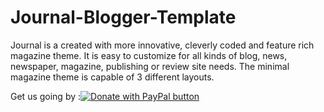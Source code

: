 # Journal-Blogger-Template
Journal is a created with more innovative, cleverly coded and feature rich magazine theme. It is easy to customize for all kinds of blog, news, newspaper, magazine, publishing or review site needs. The minimal magazine theme is capable of 3 different layouts.

  <span class='fltdon' style='float:left'>	Get us going by :</span> 	<a href="https://www.paypal.com/paypalme/blossomtheme" target="_blank"><img alt='Donate with PayPal button' border='0' name='submit' src='https://www.paypalobjects.com/en_GB/i/btn/btn_donateCC_LG.gif' title='PayPal - The safer, easier way to pay online!'/></a>
